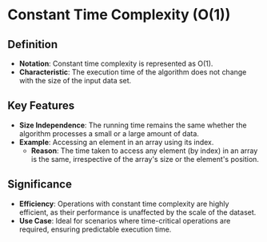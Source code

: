 # Constant Time Complexity (O(1))

## Definition
- **Notation**: Constant time complexity is represented as O(1).
- **Characteristic**: The execution time of the algorithm does not change with the size of the input data set.

## Key Features
- **Size Independence**: The running time remains the same whether the algorithm processes a small or a large amount of data.
- **Example**: Accessing an element in an array using its index.
  - **Reason**: The time taken to access any element (by index) in an array is the same, irrespective of the array's size or the element's position.

## Significance
- **Efficiency**: Operations with constant time complexity are highly efficient, as their performance is unaffected by the scale of the dataset.
- **Use Case**: Ideal for scenarios where time-critical operations are required, ensuring predictable execution time.
